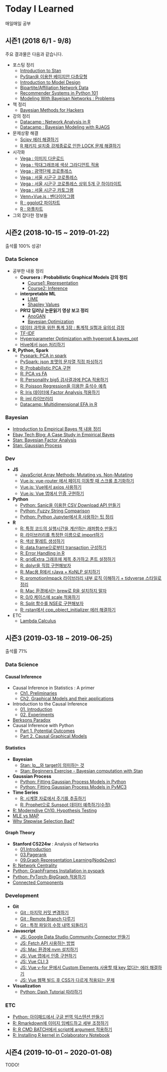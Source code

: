 # Today I Learned

매일매일 공부

## 시즌1 (2018 6/1 - 9/8)

주요 결과물은 다음과 같습니다.

- 포스팅 정리
    - [Introduction to Stan](https://github.com/lumiamitie/TIL/blob/master/bayesian/stan/intro_to_stan.md)
    - [PyStan을 이용한 베이지안 다층모형](https://github.com/lumiamitie/TIL/blob/master/bayesian/stan/radon_contamination_pystan.md)
    - [Introduction to Model Design](https://github.com/lumiamitie/TIL/blob/master/statistics/intro_to_model_design.md)
    - [Bipartite/Affiliation Network Data](https://github.com/lumiamitie/TIL/blob/master/rstudy/bipartite_network.md)
    - [Recommender Systems in Python 101](https://github.com/lumiamitie/TIL/blob/master/python/recsys_in_python_101.md)
    - [Modeling With Bayeisan Networks : Problems](https://github.com/lumiamitie/TIL/blob/master/rstudy/modeling_with_bayesian_networks.md)
- 책 정리
    - [Bayesian Methods for Hackers](https://github.com/lumiamitie/TIL/tree/master/bayesian/bayesian_method_for_hackers)
- 강의 정리
    - [Datacamp : Network Analysis in R](https://github.com/lumiamitie/TIL/blob/master/rstudy/igraph_introduction_to_networks.md)
    - [Datacamp : Bayesian Modeling with RJAGS](https://github.com/lumiamitie/TIL/blob/master/bayesian/rjags_define_compile_simulate.md)
- 문제상황 해결
    - [Scipy 에러 해결하기](https://github.com/lumiamitie/TIL/blob/master/python/scipy_error_180801.md)
    - [R 패키지 설치중 강제종료로 인한 LOCK 문제 해결하기](https://github.com/lumiamitie/TIL/blob/master/rstudy/package_lock.md)
- 시각화
    - [Vega : 이미지 다운로드](https://github.com/lumiamitie/TIL/blob/master/viz/vega/vega_image_download.md)
    - [Vega : 막대그래프에 색상 그라디언트 적용](https://lumiamitie.github.io/TIL/viz/vega/gradient_bar.html)
    - [Vega : 광역단체 코로플레스](https://lumiamitie.github.io/TIL/viz/vega/korea_d1_map.html)
    - [Vega : 서울 시군구 코로플레스](https://lumiamitie.github.io/TIL/viz/vega/seoul_d2_map_w_label.html)
    - [Vega : 서울 시군구 코로플레스 상위 5개 구 하이라이트](https://lumiamitie.github.io/TIL/viz/vega/seoul_d2_map_highlight_top5.html)
    - [Vega : 서울 시군구 카토그램](https://lumiamitie.github.io/TIL/viz/vega/korea_d2_cartogram.html)
    - [Venn+Vue.js : 벤다이어그램](https://lumiamitie.github.io/TIL/viz/venn/)
    - [R : ggplot2 파이차트](https://github.com/lumiamitie/TIL/blob/master/viz/ggplot2_piechart.md)
    - [R : 와플차트](https://github.com/lumiamitie/TIL/blob/master/viz/r_waffle.md)
- 그외 잡다한 정보들

## 시즌2 (2018-10-15 ~ 2019-01-22)

출석률 100% 성공!

### Data Science

- 공부한 내용 정리
    - **Coursera : Probabilistic Graphical Models 강의 정리**
        - [Course1: Representation](https://github.com/lumiamitie/TIL/tree/master/ds/pgm/course1_representation)
        - [Course2: Inference](https://github.com/lumiamitie/TIL/tree/master/ds/pgm/course2_inference)
    - **interpretable ML**
        - [LIME](https://github.com/lumiamitie/TIL/blob/master/ds/interpretable_ml/lime.md)
        - [Shapley Values](https://github.com/lumiamitie/TIL/blob/master/ds/interpretable_ml/shapley_values.md)
    - **PR12 딥러닝 논문읽기 영상 보고 정리**
        - [AnoGAN](https://github.com/lumiamitie/TIL/blob/master/ds/anogan.md)
        - [Bayesian Optimization](https://github.com/lumiamitie/TIL/blob/master/ds/bayesian_optimization.md)
    - [데이터 과학을 위한 통계 3장 : 통계적 실험과 유의성 검정](https://github.com/lumiamitie/TIL/blob/master/statistics/ch3_stat_significance.md)
    - [TF-IDF](https://github.com/lumiamitie/TIL/blob/master/ds/tf_idf.md)
    - [Hyperparameter Optimization with hyperopt & bayes_opt](https://github.com/lumiamitie/TIL/blob/master/ds/hyperparameter_optimization.md)
    - [Hive에서 json 처리하기](https://github.com/lumiamitie/TIL/blob/master/ds/hive_handling_json.md)
- **R, Python, Spark**
    - [Pyspark: PCA in spark](https://github.com/lumiamitie/TIL/blob/master/spark/pca_in_spark.md)
    - [PySpark: json 포맷의 문자열 직접 파싱하기](https://github.com/lumiamitie/TIL/blob/master/spark/parsing_json_pyspark.md)
    - [R: Probabilistic PCA 구현](https://github.com/lumiamitie/TIL/blob/master/rstudy/ppca_in_r.md)
    - [R: PCA vs FA](https://github.com/lumiamitie/TIL/blob/master/rstudy/pca_vs_fa.md)
    - [R: Personality big5 검사결과에 PCA 적용하기](https://github.com/lumiamitie/TIL/blob/master/rstudy/pca_personality_big5.md)
    - [R: Poisson Regression을 이용한 출석수 예측](https://github.com/lumiamitie/TIL/blob/master/rstudy/til_season2_attendance_prediction.md)
    - [R: Iris 데이터에 Factor Analysis 적용하기](https://github.com/lumiamitie/TIL/blob/master/rstudy/iris_factor_analysis.md)
    - [R: iml 라이브러리](https://github.com/lumiamitie/TIL/blob/master/rstudy/iml.md)
    - [Datacamp: Multidimensional EFA in R](https://github.com/lumiamitie/TIL/blob/master/rstudy/multidimensional_efa.md)

### Bayesian

- [Introduction to Empirical Bayes 책 내용 정리](https://github.com/lumiamitie/TIL/tree/master/bayesian/empirical_bayes)
- [Ebay Tech Blog: A Case Study in Empirical Bayes](https://github.com/lumiamitie/TIL/blob/master/bayesian/ebay_empirical_bayes_case_study.md)
- [Stan: Bayesian Factor Analysis](https://github.com/lumiamitie/TIL/blob/master/bayesian/stan_bayesian_factor_analysis.md)
- [Stan: Gaussian Process](https://github.com/lumiamitie/TIL/blob/master/bayesian/gaussian_process/gp_rstan.md)

### Dev

- **JS**
    - [JavaScript Array Methods: Mutating vs. Non-Mutating](https://github.com/lumiamitie/TIL/blob/master/js/js_array_methods.md)
    - [Vue.js: vue-router 에서 페이지 이동할 때 스크롤 초기화하기](https://github.com/lumiamitie/TIL/blob/master/js/vue_router_scrollreset.md)
    - [Vue.js: Vue에서 axios 사용하기](https://github.com/lumiamitie/TIL/blob/master/js/vue_with_axios.md)
    - [Vue.js: Vue 앱에서 인증 구현하기](https://github.com/lumiamitie/TIL/blob/master/js/vue_auth.md)
- **Python**
    - [Python: Sanic을 이용한 CSV Download API 만들기](https://github.com/lumiamitie/TIL/blob/master/python/csv_download_api_using_sanic.md)
    - [Python: Fuzzy String Comparison](https://github.com/lumiamitie/TIL/blob/master/python/fuzzy_string_comparison.md)
    - [Python: Python Jupyter에서 R 사용하는 팁 정리](https://github.com/lumiamitie/TIL/blob/master/rstudy/r_in_python.md)
- **R**
    - [R: 특정 코드의 실행시간을 계산하는 래퍼함수 만들기](https://github.com/lumiamitie/TIL/blob/master/rstudy/calculate_running_time.md)
    - [R: 라이브러리를 특정한 이름으로 import하기](https://github.com/lumiamitie/TIL/blob/master/rstudy/import_namespace_as_other_name.md)
    - [R: 색상 팔레트 생성하기](https://github.com/lumiamitie/TIL/blob/master/rstudy/palette_generator.md)
    - [R: data.frame으로부터 transaction 구성하기](https://github.com/lumiamitie/TIL/blob/master/rstudy/transaction_from_df.md)
    - [R: Error Handling in R](https://github.com/lumiamitie/TIL/blob/master/rstudy/error_handling_in_r.md)
    - [R: gridExtra 그래프에 제목 추가하고 폰트 설정하기](https://github.com/lumiamitie/TIL/blob/master/rstudy/gridextra_fontsetting.md)
    - [R: dplyr을 직접 구현해보자](https://github.com/lumiamitie/TIL/blob/master/rstudy/implement_dplyr.md)
    - [R: Mac용 R에서 rJava + KoNLP 설치하기](https://github.com/lumiamitie/TIL/blob/master/rstudy/mac_rjava_setting.md)
    - [R: promotionImpack 라이브러리 내부 로직 이해하기 + tidyverse 스타일로 정리](https://github.com/lumiamitie/TIL/blob/master/rstudy/promotion_impact.md)
    - [R: Mac 환경에서는 brew로 R을 설치하지 말자](https://github.com/lumiamitie/TIL/blob/master/rstudy/r_in_mac.md)
    - [R: 0/0 케이스에 scale 적용하기](https://github.com/lumiamitie/TIL/blob/master/rstudy/safe_scale.md)
    - [R: Split 함수를 NSE로 구현해보자](https://github.com/lumiamitie/TIL/blob/master/rstudy/split_nse_way.md)
    - [R: rstan에서 cpp_object_initializer 에러 해결하기](https://github.com/lumiamitie/TIL/blob/master/rstudy/stan_cpp_object_initializer_error.md)
- ETC
    - [Lambda Calculus](https://github.com/lumiamitie/TIL/blob/master/dev/lambda_calculus.md)

## 시즌3 (2019-03-18 ~ 2019-06-25)

출석률 71%

### Data Science

#### Causal Inference

- Causal Inference in Statistics : A primer
    - [Ch1. Preliminaries](https://github.com/lumiamitie/TIL/blob/master/ds/causal_inference_primer/ch1_preliminaries.md)
    - [Ch2. Graphical Models and their applications](https://github.com/lumiamitie/TIL/blob/master/ds/causal_inference_primer/ch2_graphical_models.md)
- Introduction to the Causal Inference
    - [01. Introduction](https://github.com/lumiamitie/TIL/blob/master/ds/intro_to_causal_inference/01_introduction.md)
    - [02. Experiments](https://github.com/lumiamitie/TIL/blob/master/ds/intro_to_causal_inference/02_experiments.md)
- [Berksons Paradox](https://github.com/lumiamitie/TIL/blob/master/ds/perksons_paradox.md)
- Causal Inference with Python
    - [Part 1. Potential Outcomes](https://github.com/lumiamitie/TIL/blob/master/python/causal_inference/ci_in_py_part1.md)
    - [Part 2. Causal Graphical Models](https://github.com/lumiamitie/TIL/blob/master/python/causal_inference/ci_in_py_part2.md)

#### Statistics

- **Bayesian**
    - [Stan: lp__와 target이 의미하는 것](https://github.com/lumiamitie/TIL/blob/master/bayesian/stan/lp__and_target.md)
    - [Stan: Beginners Exercise - Bayesian computation with Stan](https://github.com/lumiamitie/TIL/blob/master/bayesian/stan/stan_quiz_190410.md)
- **Gaussian Process**
    - [Python: Fitting Gaussian Process Models in Python](https://github.com/lumiamitie/TIL/blob/master/python/gp_in_python.md)
    - [Python: Fitting Gaussian Process Models in PyMC3](https://github.com/lumiamitie/TIL/blob/master/python/gp_in_pymc3.md)
- **Time Series**
    - [R: 시계열 자료에서 주기를 추출하기](https://github.com/lumiamitie/TIL/blob/master/rstudy/extract_period.md)
    - [R: Prophet으로 Sunspot 데이터 예측하기(수정)](https://github.com/lumiamitie/TIL/blob/master/rstudy/fb_prophet_sunspot_example.md)
- [R: Moderndive Ch10. Hypothesis Testing](https://github.com/lumiamitie/TIL/blob/master/statistics/moderndive_ch10_hypothesis_testing.md)
- [MLE vs MAP](https://github.com/lumiamitie/TIL/blob/master/ds/mle_vs_map.md)
- [Why Stepwise Selection Bad?](https://github.com/lumiamitie/TIL/blob/master/statistics/why_stepwise_selection_bad.md)

#### Graph Theory

- **Stanford CS224w** : Analysis of Networks
    - [01.Introduction](https://github.com/lumiamitie/TIL/blob/master/ds/graph_theory/cs224w/01_introduction.md)
    - [03.Pagerank](https://github.com/lumiamitie/TIL/blob/master/ds/graph_theory/cs224w/03_pagerank.md)
    - [09.Graph Representation Learning(Node2vec)](https://github.com/lumiamitie/TIL/blob/master/ds/graph_theory/cs224w/09_node2vec.md)
- [R: Network Centrality](https://github.com/lumiamitie/TIL/blob/master/rstudy/network_centrality.md)
- [Python: GraphFrames Installation in pyspark](https://github.com/lumiamitie/TIL/blob/master/spark/pyspark_graphframes_installation.md)
- [Python: PyTorch-BigGraph 적용하기](https://github.com/lumiamitie/TIL/blob/master/ds/graph_theory/how_to_use_pbg.md)
- [Connected Components](https://github.com/lumiamitie/TIL/blob/master/ds/graph_theory/connected_components.md)

### Development

- **Git**
    - [Git : 마지막 커밋 변경하기](https://github.com/lumiamitie/TIL/blob/master/ds/git/git_commit_amend.md)
    - [Git : Remote Branch 다루기](https://github.com/lumiamitie/TIL/blob/master/ds/git/remote_branch.md)
    - [Git : 특정 파일의 수정 내역 되돌리기](https://github.com/lumiamitie/TIL/blob/master/ds/git/git_undo_modification.md)
- **Javascript**
    - [JS: Google Data Studio Community Connector 만들기](https://github.com/lumiamitie/TIL/blob/master/js/datastudio_connector.md)
    - [JS: Fetch API 사용하는 방법](https://github.com/lumiamitie/TIL/blob/master/js/fetch.md)
    - [JS: Mac 환경에 nvm 설치하기](https://github.com/lumiamitie/TIL/blob/master/js/install_nvm_in_mac.md)
    - [JS: Vue 앱에서 인증 구현하기](https://github.com/lumiamitie/TIL/blob/master/js/vue_auth.md)
    - [JS: Vue CLI 3](https://github.com/lumiamitie/TIL/blob/master/js/vue_cli3.md)
    - [JS: Vue v-for 문에서 Custom Elements 사용할 때 key 없다는 에러 해결하기](https://github.com/lumiamitie/TIL/blob/master/js/vue_custom_elem_key_in_v_for.md)
    - [JS: Vue 웹팩 빌드 후 CSS가 다르게 적용되는 문제](https://github.com/lumiamitie/TIL/blob/master/js/vue_css_differ_prod_dev.md)
- **Visualization**
    - [Python: Dash Tutorial 따라하기](https://github.com/lumiamitie/TIL/blob/master/python/visualize/dash_tutorial.md)

### ETC

- [Python: 아이패드에서 구글 번역 익스텐션 만들기](https://github.com/lumiamitie/TIL/blob/master/python/ipad_translate_extension.md)
- [R: Rmarkdown에 이미지 임베드하고 세부 조정하기](https://github.com/lumiamitie/TIL/blob/master/rstudy/embed_images_in_rmd.md)
- [R: R CMD BATCH에서 script에 argument 적용하기](https://github.com/lumiamitie/TIL/blob/master/rstudy/r_cmd_script_with_arg.md)
- [R: Installing R kernel in Colaboratory Notebook](https://github.com/lumiamitie/TIL/blob/master/rstudy/r_in_colab.md)

## 시즌4 (2019-10-01 ~ 2020-01-08)

TODO!

